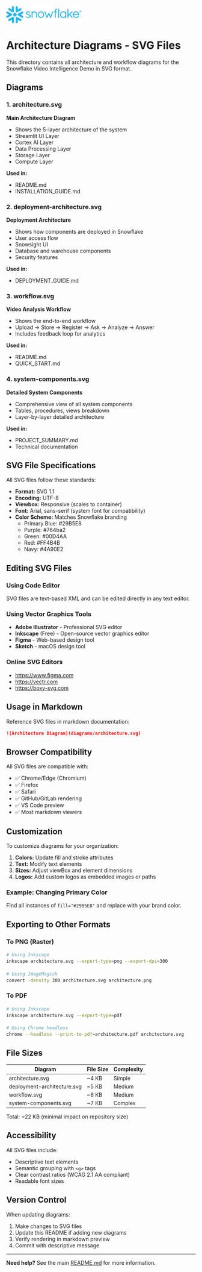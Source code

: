 <img src="Snowflake_Logo.svg" alt="Snowflake Logo" width="200"/>

# Architecture Diagrams - SVG Files

This directory contains all architecture and workflow diagrams for the Snowflake Video Intelligence Demo in SVG format.

## Diagrams

### 1. architecture.svg
**Main Architecture Diagram**
- Shows the 5-layer architecture of the system
- Streamlit UI Layer
- Cortex AI Layer
- Data Processing Layer
- Storage Layer
- Compute Layer

**Used in:**
- README.md
- INSTALLATION_GUIDE.md

### 2. deployment-architecture.svg
**Deployment Architecture**
- Shows how components are deployed in Snowflake
- User access flow
- Snowsight UI
- Database and warehouse components
- Security features

**Used in:**
- DEPLOYMENT_GUIDE.md

### 3. workflow.svg
**Video Analysis Workflow**
- Shows the end-to-end workflow
- Upload → Store → Register → Ask → Analyze → Answer
- Includes feedback loop for analytics

**Used in:**
- README.md
- QUICK_START.md

### 4. system-components.svg
**Detailed System Components**
- Comprehensive view of all system components
- Tables, procedures, views breakdown
- Layer-by-layer detailed architecture

**Used in:**
- PROJECT_SUMMARY.md
- Technical documentation

## SVG File Specifications

All SVG files follow these standards:

- **Format:** SVG 1.1
- **Encoding:** UTF-8
- **Viewbox:** Responsive (scales to container)
- **Font:** Arial, sans-serif (system font for compatibility)
- **Color Scheme:** Matches Snowflake branding
  - Primary Blue: #29B5E8
  - Purple: #764ba2
  - Green: #00D4AA
  - Red: #FF4B4B
  - Navy: #4A90E2

## Editing SVG Files

### Using Code Editor
SVG files are text-based XML and can be edited directly in any text editor.

### Using Vector Graphics Tools
- **Adobe Illustrator** - Professional SVG editor
- **Inkscape** (Free) - Open-source vector graphics editor
- **Figma** - Web-based design tool
- **Sketch** - macOS design tool

### Online SVG Editors
- https://www.figma.com
- https://vectr.com
- https://boxy-svg.com

## Usage in Markdown

Reference SVG files in markdown documentation:

```markdown
![Architecture Diagram](diagrams/architecture.svg)
```

## Browser Compatibility

All SVG files are compatible with:
- ✅ Chrome/Edge (Chromium)
- ✅ Firefox
- ✅ Safari
- ✅ GitHub/GitLab rendering
- ✅ VS Code preview
- ✅ Most markdown viewers

## Customization

To customize diagrams for your organization:

1. **Colors:** Update fill and stroke attributes
2. **Text:** Modify text elements
3. **Sizes:** Adjust viewBox and element dimensions
4. **Logos:** Add custom logos as embedded images or paths

### Example: Changing Primary Color

Find all instances of `fill="#29B5E8"` and replace with your brand color.

## Exporting to Other Formats

### To PNG (Raster)
```bash
# Using Inkscape
inkscape architecture.svg --export-type=png --export-dpi=300

# Using ImageMagick
convert -density 300 architecture.svg architecture.png
```

### To PDF
```bash
# Using Inkscape
inkscape architecture.svg --export-type=pdf

# Using Chrome headless
chrome --headless --print-to-pdf=architecture.pdf architecture.svg
```

## File Sizes

| Diagram | File Size | Complexity |
|---------|-----------|------------|
| architecture.svg | ~4 KB | Simple |
| deployment-architecture.svg | ~5 KB | Medium |
| workflow.svg | ~6 KB | Medium |
| system-components.svg | ~7 KB | Complex |

Total: ~22 KB (minimal impact on repository size)

## Accessibility

All SVG files include:
- Descriptive text elements
- Semantic grouping with `<g>` tags
- Clear contrast ratios (WCAG 2.1 AA compliant)
- Readable font sizes

## Version Control

When updating diagrams:
1. Make changes to SVG files
2. Update this README if adding new diagrams
3. Verify rendering in markdown preview
4. Commit with descriptive message

---

**Need help?** See the main [README.md](../README.md) for more information.

